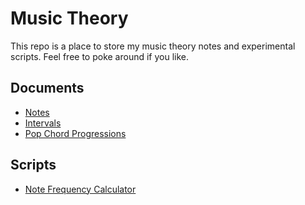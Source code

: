 Music Theory
============

This repo is a place to store my music theory notes and experimental scripts.  Feel free to poke
around if you like.

Documents
---------

* [Notes](https://github.com/voidqk/music-theory/blob/master/docs/notes.md)
* [Intervals](https://github.com/voidqk/music-theory/blob/master/docs/intervals.md)
* [Pop Chord Progressions](https://github.com/voidqk/music-theory/blob/master/docs/pop-prog.md)

Scripts
-------

* [Note Frequency Calculator](https://rawgit.com/voidqk/music-theory/master/scripts/note-freq.html)
